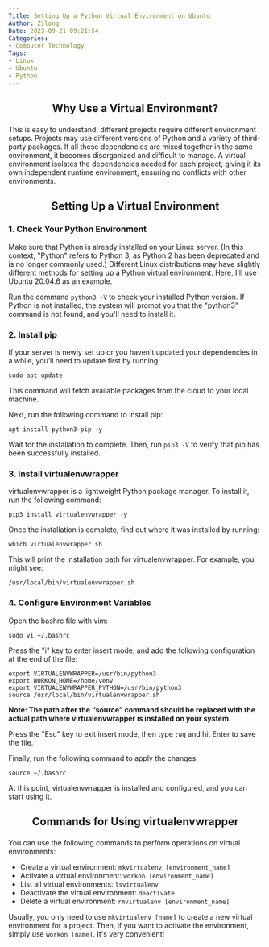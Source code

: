 ```yaml
---
Title: Setting Up a Python Virtual Environment on Ubuntu
Author: Zilong
Date: 2023-09-21 09:21:54
Categories:
- Computer Technology  
Tags:
- Linux  
- Ubuntu  
- Python  
---
```


## <p align=center>Why Use a Virtual Environment?</p>

This is easy to understand: different projects require different environment setups. Projects may use different versions of Python and a variety of third-party packages. If all these dependencies are mixed together in the same environment, it becomes disorganized and difficult to manage. A virtual environment isolates the dependencies needed for each project, giving it its own independent runtime environment, ensuring no conflicts with other environments.

## <p align=center>Setting Up a Virtual Environment</p>

### 1. Check Your Python Environment

Make sure that Python is already installed on your Linux server. (In this context, "Python" refers to Python 3, as Python 2 has been deprecated and is no longer commonly used.) Different Linux distributions may have slightly different methods for setting up a Python virtual environment. Here, I'll use Ubuntu 20.04.6 as an example.

Run the command `python3 -V` to check your installed Python version. If Python is not installed, the system will prompt you that the "python3" command is not found, and you'll need to install it.

### 2. Install pip

If your server is newly set up or you haven't updated your dependencies in a while, you’ll need to update first by running:

`sudo apt update`

This command will fetch available packages from the cloud to your local machine.

Next, run the following command to install pip:

`apt install python3-pip -y`

Wait for the installation to complete. Then, run `pip3 -V` to verify that pip has been successfully installed.

### 3. Install virtualenvwrapper

virtualenvwrapper is a lightweight Python package manager. To install it, run the following command:

`pip3 install virtualenvwrapper -y`

Once the installation is complete, find out where it was installed by running:

`which virtualenvwrapper.sh`

This will print the installation path for virtualenvwrapper. For example, you might see:

    /usr/local/bin/virtualenvwrapper.sh

### 4. Configure Environment Variables

Open the bashrc file with vim:

`sudo vi ~/.bashrc`

Press the "i" key to enter insert mode, and add the following configuration at the end of the file:

    export VIRTUALENVWRAPPER=/usr/bin/python3
    export WORKON_HOME=/home/venv
    export VIRTUALENVWRAPPER_PYTHON=/usr/bin/python3
    source /usr/local/bin/virtualenvwrapper.sh

**Note: The path after the “source” command should be replaced with the actual path where virtualenvwrapper is installed on your system.**

Press the "Esc" key to exit insert mode, then type `:wq` and hit Enter to save the file.

Finally, run the following command to apply the changes:

`source ~/.bashrc`

At this point, virtualenvwrapper is installed and configured, and you can start using it.

## <p align=center>Commands for Using virtualenvwrapper</p>

You can use the following commands to perform operations on virtual environments:

*   Create a virtual environment: `mkvirtualenv [environment_name]`
*   Activate a virtual environment: `workon [environment_name]`
*   List all virtual environments: `lsvirtualenv`
*   Deactivate the virtual environment: `deactivate`
*   Delete a virtual environment: `rmvirtualenv [environment_name]`

Usually, you only need to use `mkvirtualenv [name]` to create a new virtual environment for a project. Then, if you want to activate the environment, simply use `workon [name]`. It's very convenient!